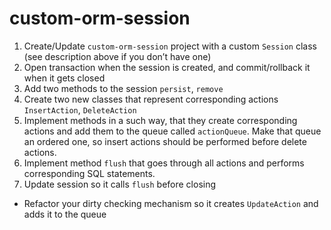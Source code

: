 # custom-orm-session

1. Create/Update `custom-orm-session`  project with a custom `Session` class (see description above if you don’t have one)
2. Open transaction when the session is created, and commit/rollback it when it gets closed
3. Add two methods to the session `persist`, `remove`
4. Create two new classes that represent corresponding actions `InsertAction`, `DeleteAction`
5. Implement methods in a such way, that they create corresponding actions and add them to the queue called `actionQueue`. Make that queue an ordered one, so insert actions should be performed before delete actions.
6. Implement method `flush` that goes through all actions and performs corresponding SQL statements.
7. Update session so it calls `flush` before closing
* Refactor your dirty checking mechanism so it creates `UpdateAction` and adds it to the queue
